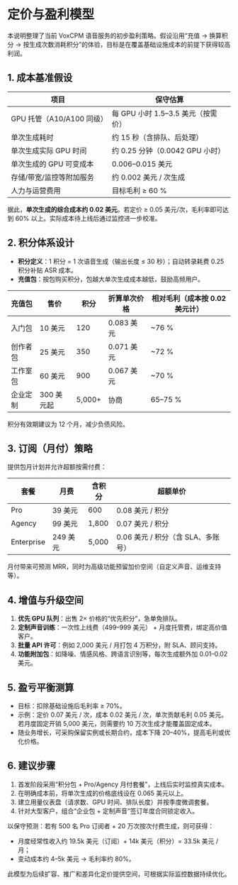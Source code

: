 # 定价与盈利模型

本说明整理了当前 VoxCPM 语音服务的初步盈利策略。假设沿用“充值 → 换算积分 → 按生成次数消耗积分”的体验，目标是在覆盖基础设施成本的前提下获得较高利润。

## 1. 成本基准假设

| 项目 | 保守估算 |
|------|-----------|
| GPU 托管（A10/A100 同级） | 每 GPU 小时 1.5–3.5 美元（按需价） |
| 单次生成耗时 | 约 15 秒（含排队、后处理） |
| 单次生成实际 GPU 时间 | 约 0.25 分钟（0.0042 GPU 小时） |
| 单次生成的 GPU 可变成本 | 0.006–0.015 美元 |
| 存储/带宽/监控等附加服务 | 约 0.002 美元 / 次生成 |
| 人力与运营费用 | 目标毛利 ≥ 60 % |

据此，**单次生成的综合成本约 0.02 美元**。若定价 ≥ 0.05 美元/次，毛利率即可达到 60% 以上。实际成本待上线后通过监控进一步校准。

## 2. 积分体系设计

- **积分定义**：1 积分 = 1 次语音生成（输出长度 ≤ 30 秒）；自动转录耗费 0.25 积分补贴 ASR 成本。
- **充值包**：按包购买积分，包越大单次生成成本越低，鼓励高频用户。

| 充值包 | 售价 | 积分 | 折算单次价格 | 相对毛利（成本按 0.02 美元计） |
|--------|------|------|----------------|---------------------------|
| 入门包 | 10 美元 | 120 | 0.083 美元 | ~76 % |
| 创作者包 | 25 美元 | 350 | 0.071 美元 | ~72 % |
| 工作室包 | 60 美元 | 900 | 0.067 美元 | ~70 % |
| 企业定制 | 300 美元起 | 5,000+ | 协商 | 65–75 % |

积分有效期建议为 12 个月，减少负债风险。

## 3. 订阅（月付）策略

提供包月计划并允许超额按需付费：

| 套餐 | 月费 | 含积分 | 超额单价 |
|------|------|---------|-----------|
| Pro | 39 美元 | 600 | 0.08 美元 / 积分 |
| Agency | 99 美元 | 1,800 | 0.07 美元 / 积分 |
| Enterprise | 249 美元 | 5,000 | 0.06 美元 / 积分（含 SLA、多账号） |

月付带来可预测 MRR，同时为高级功能预留加价空间（自定义声音、运维支持等）。

## 4. 增值与升级空间

1. **优先 GPU 队列**：出售 2× 价格的“优先积分”，急单免排队。
2. **定制声音训练**：一次性上线费（499–999 美元） + 月度托管费，绑定高价值客户。
3. **批量 API 许可**：例如 2,000 美元 / 月打包 4 万积分，附 SLA、顾问支持。
4. **功能附加包**：如降噪、情感风格、跨语言识别等，每次生成额外加 0.01–0.02 美元。

## 5. 盈亏平衡测算

- 目标：扣除基础设施后毛利率 ≥ 70%。
- 示例：定价 0.07 美元 / 次，成本 0.02 美元 / 次，单次贡献毛利 0.05 美元。若月度固定开销 5,000 美元，则需要约 10 万次生成才能覆盖固定成本。
- 随业务增长，可采购保留实例或长期合约，成本下降 20–40%，提高毛利或优化价格。

## 6. 建议步骤

1. 首发阶段采用“积分包 + Pro/Agency 月付套餐”，上线后实时监控真实成本。
2. 在明确成本前，将单次生成的价格底线设在 0.065 美元以上。
3. 建立用量仪表盘（请求数、GPU 时间、排队长度）并按季度微调套餐。
4. 针对大型客户，组合“企业包 + 定制声音”签订年度合同锁定收入。

以保守预测：若有 500 名 Pro 订阅者 + 20 万次按次付费生成，则可获得：
- 月度经常性收入约 19.5k 美元（订阅）+ 14k 美元（积分）= 33.5k 美元 / 月；
- 变动成本约 4–5k 美元 → 毛利率约 80%。

此模型为后续扩容、推广和差异化定价提供空间，可根据实际监控数据持续优化。

